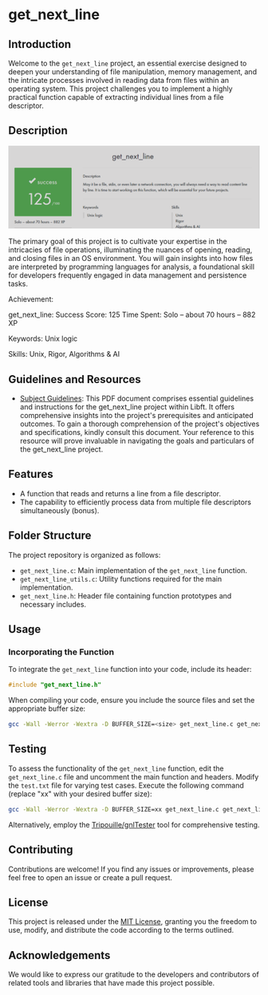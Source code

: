 # get_next_line

## Introduction

Welcome to the `get_next_line` project, an essential exercise designed to deepen your understanding of file manipulation, memory management, and the intricate processes involved in reading data from files within an operating system. This project challenges you to implement a highly practical function capable of extracting individual lines from a file descriptor.

## Description

![Results](results.png)

The primary goal of this project is to cultivate your expertise in the intricacies of file operations, illuminating the nuances of opening, reading, and closing files in an OS environment. You will gain insights into how files are interpreted by programming languages for analysis, a foundational skill for developers frequently engaged in data management and persistence tasks.

Achievement:

get_next_line: Success
Score: 125
Time Spent: Solo – about 70 hours – 882 XP

Keywords: Unix logic

Skills: Unix, Rigor, Algorithms & AI

## Guidelines and Resources

- [Subject Guidelines](gnl.en.subject.pdf): This PDF document comprises essential guidelines and instructions for the get_next_line project within Libft. It offers comprehensive insights into the project's prerequisites and anticipated outcomes. To gain a thorough comprehension of the project's objectives and specifications, kindly consult this document. Your reference to this resource will prove invaluable in navigating the goals and particulars of the get_next_line project.

## Features

- A function that reads and returns a line from a file descriptor.
- The capability to efficiently process data from multiple file descriptors simultaneously (bonus).

## Folder Structure

The project repository is organized as follows:

- `get_next_line.c`: Main implementation of the `get_next_line` function.
- `get_next_line_utils.c`: Utility functions required for the main implementation.
- `get_next_line.h`: Header file containing function prototypes and necessary includes.

## Usage

### Incorporating the Function

To integrate the `get_next_line` function into your code, include its header:

```c
#include "get_next_line.h"
```

When compiling your code, ensure you include the source files and set the appropriate buffer size:

```sh
gcc -Wall -Werror -Wextra -D BUFFER_SIZE=<size> get_next_line.c get_next_line_utils.c
```

## Testing

To assess the functionality of the `get_next_line` function, edit the `get_next_line.c` file and uncomment the main function and headers. Modify the `test.txt` file for varying test cases. Execute the following command (replace "xx" with your desired buffer size):

```sh
gcc -Wall -Werror -Wextra -D BUFFER_SIZE=xx get_next_line.c get_next_line_utils.c && ./a.out
```

Alternatively, employ the [Tripouille/gnlTester](https://github.com/Tripouille/gnlTester) tool for comprehensive testing.

## Contributing

Contributions are welcome! If you find any issues or improvements, please feel free to open an issue or create a pull request.

## License

This project is released under the [MIT License](LICENSE), granting you the freedom to use, modify, and distribute the code according to the terms outlined.

## Acknowledgements

We would like to express our gratitude to the developers and contributors of related tools and libraries that have made this project possible.
